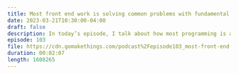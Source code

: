 ```yaml
---
title: Most front end work is solving common problems with fundamental skills
date: 2023-03-21T10:30:00-04:00
draft: false
description: In today’s episode, I talk about how most programming is actually pretty mundane.
episode: 103
file: https://cdn.gomakethings.com/podcast%2Fepisode103_most-front-end-work-is-solving-common-problems-with-fundamental-skills.mp3
duration: 00:02:07
length: 1608265
---
```


